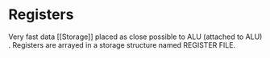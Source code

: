 # Registers 

Very fast data [[Storage]] placed as close possible to ALU (attached to ALU) . Registers are arrayed in a storage structure named REGISTER FILE.